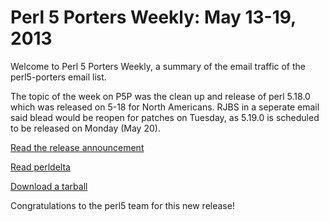 Perl 5 Porters Weekly: May 13-19, 2013
======================================

Welcome to Perl 5 Porters Weekly, a summary of the email traffic of the
perl5-porters email list. 

The topic of the week on P5P was the clean up and release of perl 5.18.0
which was released on 5-18 for North Americans. RJBS in a seperate email
said blead would be reopen for patches on Tuesday, as 5.19.0 is scheduled
to be released on Monday (May 20).

[Read the release announcement][1]

[Read perldelta][2]

[Download a tarball][3]

Congratulations to the perl5 team for this new release!

[1]: http://www.nntp.perl.org/group/perl.perl5.porters/2013/05/msg201940.html
[2]: https://metacpan.org/module/RJBS/perl-5.18.0/pod/perldelta.pod
[3]: http://cpan.metacpan.org/authors/id/R/RJ/RJBS/perl-5.18.0.tar.bz2
